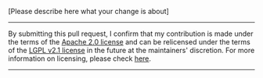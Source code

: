 <!--
If this is your first time contributing to the project, please consider reviewing https://github.com/hibernate/hibernate-orm/blob/main/CONTRIBUTING.md
-->

[Please describe here what your change is about]

<!--
Please read and do not remove the following lines:
-->
----------------------
By submitting this pull request, I confirm that my contribution is made under the terms of the [Apache 2.0 license](https://www.apache.org/licenses/LICENSE-2.0.txt)
and can be relicensed under the terms of the [LGPL v2.1 license](https://www.gnu.org/licenses/old-licenses/lgpl-2.1.txt) in the future at the maintainers' discretion.
For more information on licensing, please check [here](https://github.com/hibernate/hibernate-orm/blob/main/CONTRIBUTING.md#legal).

----------------------
